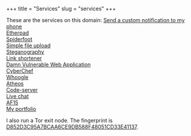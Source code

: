 +++
title = "Services"
slug = "services"
+++

These are the services on this domain:
[Send a custom notification to my phone](http://message.abdullah.cloud)  
[Etherpad](http://etherpad.abdullah.cloud)  
[Spiderfoot](http://spiderfoot.abdullah.cloud)  
[Simple file upload](http://upload.abdullah.cloud)  
[Steganography](http://steganography.abdullah.cloud)  
[Link shortener](http://shortener.abdullah.cloud)  
[Damn Vulnerable Web Application](http://dvwa.abdullah.cloud)  
[CyberChef](http://cyberchef.abdullah.cloud)  
[Whoogle](http://whoogle.abdullah.cloud)  
[Atheos](http://atheos.abdullah.cloud)  
[Code-server](http://code-server.abdullah.cloud)  
[Live chat](http://chat.abdullah.cloud)  
[AF15](http://af15.abdullah.cloud)  
[My portfolio](http://portfolio.abdullah.cloud)  

I also run a Tor exit node. The fingerprint is [D852D3C95A7BCAA6CE9DB588F48051CD33E41137](https://metrics.torproject.org/rs.html#details/D852D3C95A7BCAA6CE9DB588F48051CD33E41137).  
